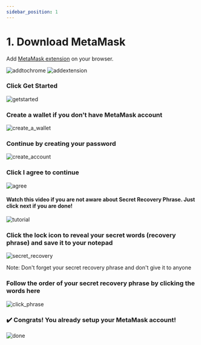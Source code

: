 ```yaml
---
sidebar_position: 1
---
```


# 1. Download MetaMask
Add [MetaMask extension](https://chrome.google.com/webstore/detail/metamask/nkbihfbeogaeaoehlefnkodbefgpgknn?hl=en) on your browser.

![addtochrome](https://user-images.githubusercontent.com/73097560/202358029-cddd9c66-1acc-4ef9-a41c-0103ff1d53b1.png)
![addextension](https://user-images.githubusercontent.com/73097560/202358074-8b56749d-fbd9-413c-9062-c3dbe46b506f.png)

###  Click **Get Started**

![getstarted](https://user-images.githubusercontent.com/73097560/202358117-809069f3-7b65-4889-9936-381497bcfb50.PNG)

###  Create a wallet if you don't have MetaMask account

![create_a_wallet](https://user-images.githubusercontent.com/73097560/202358199-f7a83ab7-0700-44d7-89f9-8c34fae1c70a.PNG)

###  Continue by creating your password

![create_account](https://user-images.githubusercontent.com/73097560/202358252-3eb3243f-eaa7-4abb-a142-d1b966cc1516.PNG)

###  Click **I agree** to continue

![agree](https://user-images.githubusercontent.com/73097560/202358327-709680ba-0e2d-4b46-b457-b79ae0e5a251.png)

####  Watch this video if you are not aware about Secret Recovery Phrase. Just click next if you are done!

![tutorial](https://user-images.githubusercontent.com/73097560/202358378-0bf32497-2de5-4ed5-834e-ea3b6fded933.PNG)

###  Click the lock icon to reveal your secret words (recovery phrase) and save it to your notepad

![secret_recovery](https://user-images.githubusercontent.com/73097560/202359091-6d476294-3f92-4880-9771-ab13cca936a0.PNG)

Note: Don't forget your secret recovery phrase and don't give it to anyone

### Follow the order of your secret recovery phrase by clicking the words here

![click_phrase](https://user-images.githubusercontent.com/73097560/202358400-9f5adf86-cfe3-42f3-b6ba-2a929a516c63.PNG)

### ✔️ Congrats! You already setup your MetaMask account!
![done](https://user-images.githubusercontent.com/73097560/202358465-2f0d6721-533c-424b-9721-64c9f3d8a258.PNG)
